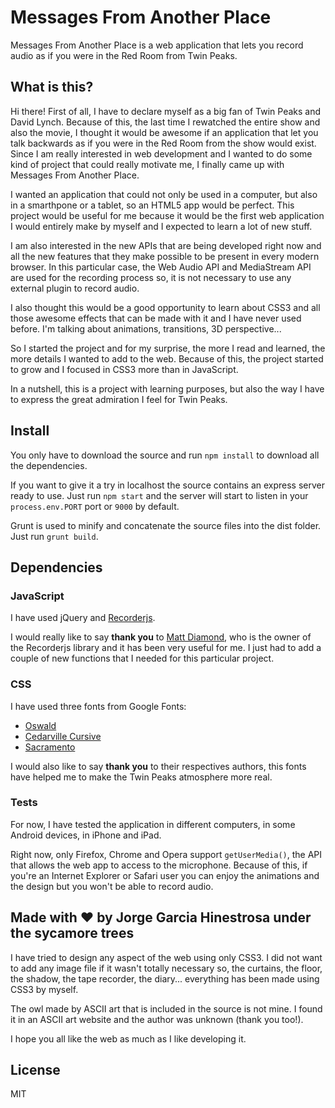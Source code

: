 # Messages From Another Place

Messages From Another Place is a web application that lets you record audio as if you were in the Red Room from Twin Peaks.

## What is this?

Hi there! First of all, I have to declare myself as a big fan of Twin Peaks and David Lynch. Because of this, the last time I rewatched the entire show and also the movie, I thought it would be awesome if an application that let you talk backwards as if you were in the Red Room from the show would exist. Since I am really interested in web development and I wanted to do some kind of project that could really motivate me, I finally came up with Messages From Another Place.

I wanted an application that could not only be used in a computer, but also in a smarthpone or a tablet, so an HTML5 app would be perfect. This project would be useful for me because it would be the first web application I would entirely make by myself and I expected to learn a lot of new stuff.

I am also interested in the new APIs that are being developed right now and all the new features that they make possible to be present in every modern browser. In this particular case, the Web Audio API and MediaStream API are used for the recording process so, it is not necessary to use any external plugin to record audio.

I also thought this would be a good opportunity to learn about CSS3 and all those awesome effects that can be made with it and I have never used before. I'm talking about animations, transitions, 3D perspective...

So I started the project and for my surprise, the more I read and learned, the more details I wanted to add to the web. Because of this, the project started to grow and I focused in CSS3 more than in JavaScript.

In a nutshell, this is a project with learning purposes, but also the way I have to express the great admiration I feel for Twin Peaks.

## Install

You only have to download the source and run `npm install` to download all the dependencies.

If you want to give it a try in localhost the source contains an express server ready to use. Just run `npm start` and the server will start to listen in your `process.env.PORT` port or `9000` by default. 

Grunt is used to minify and concatenate the source files into the dist folder. Just run `grunt build`.

## Dependencies

### JavaScript

I have used jQuery and [Recorderjs](https://github.com/mattdiamond/Recorderjs).

I would really like to say **thank you** to [Matt Diamond](https://github.com/mattdiamond), who is the owner of the Recorderjs library and it has been very useful for me. I just had to add a couple of new functions that I needed for this particular project.

### CSS

I have used three fonts from Google Fonts:
* [Oswald](https://www.google.com/fonts/specimen/Oswald)
* [Cedarville Cursive](https://www.google.com/fonts/specimen/Cedarville+Cursive)
* [Sacramento](https://www.google.com/fonts/specimen/Sacramento)

I would also like to say **thank you** to their respectives authors, this fonts have helped me to make the Twin Peaks atmosphere more real.

### Tests

For now, I have tested the application in different computers, in some Android devices, in iPhone and iPad.

Right now, only Firefox, Chrome and Opera support `getUserMedia()`, the API that allows the web app to access to the microphone. Because of this, if you're an Internet Explorer or Safari user you can enjoy the animations and the design but you won't be able to record audio.

## Made with &hearts; by Jorge Garcia Hinestrosa under the sycamore trees

I have tried to design any aspect of the web using only CSS3. I did not want to add any image file if it wasn't totally necessary so, the curtains, the floor, the shadow, the tape recorder, the diary... everything has been made using CSS3 by myself.

The owl made by ASCII art that is included in the source is not mine. I found it in an ASCII art website and the author was unknown (thank you too!).

I hope you all like the web as much as I like developing it.

## License
MIT

